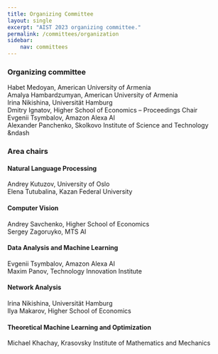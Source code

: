 ```yaml
---
title: Organizing Committee
layout: single
excerpt: "AIST 2023 organizing committee."
permalink: /committees/organization
sidebar: 
    nav: committees 
---
```


<h3>Organizing committee</h3>
Habet Medoyan, American University of Armenia<br/>
Amalya Hambardzumyan, American University of Armenia</br>
Irina Nikishina, Universität Hamburg<br/>
Dmitry Ignatov, Higher School of Economics &ndash; Proceedings Chair<br/>
Evgenii Tsymbalov, Amazon Alexa AI<br/>
Alexander Panchenko, Skolkovo Institute of Science and Technology &ndash<br/>

<h3>Area chairs</h3>

<h4>Natural Language Processing</h4>
Andrey Kutuzov, University of Oslo<br/>
Elena Tutubalina, Kazan Federal University

<h4>Computer Vision</h4>
Andrey Savchenko, Higher School of Economics<br>
Sergey Zagoruyko, MTS AI

<h4>Data Analysis and Machine Learning</h4>
Evgenii Tsymbalov, Amazon Alexa AI<br/>
Maxim Panov, Technology Innovation Institute


<h4>Network Analysis</h4>
Irina Nikishina, Universität Hamburg<br/>
Ilya Makarov, Higher School of Economics

<h4>Theoretical Machine Learning and Optimization</h4>
Michael Khachay, Krasovsky Institute of Mathematics and Mechanics<br/>

<!-- <h3>Volunteers</h3> -->
